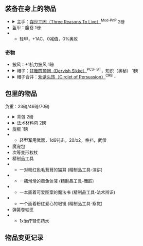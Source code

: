 ## 装备在身上的物品

- <details><summary>主手：<a href="https://aonprd.com/MagicWondrousDisplay.aspx?FinalName=Three%20Reasons%20to%20Live">存世三因（Three Reasons To Live）</a><sup>Mod-PnP</sup> 2磅</summary>这个魔法乐器是由三种不同生物的角（奇美拉、凶暴公羊与半羊人）制成，相互连接成一根约2尺长的羊角号。每天可以吹响号角一次，影响30尺内所有能听到它声音的生物。受到影响的生物获得音波抗力10，并在所有造成音波伤害、依赖语言（language-dependent）或必须听到才能生效的法术或效果时，在豁免上获得+2加值。此保护效果能持续10分钟。若吟游诗人用此号角启动吟游表演，那么在计算时该吟游表演的所有效果，该吟游诗人的等级视为比原本高6级。这不会让吟游诗人能够使用新的吟游表演；它只会增强吟游诗人原本就能使用的那些吟游表演。</details>
- 盔甲：腹卷 1磅
- - 轻甲，+1AC，0减值，0%奥败

### 奇物

- 披风：+1抗力披风 1磅
- <details><summary>帽子：<a href="https://aonprd.com/MagicWondrousDisplay.aspx?FinalName=Dervish%20Sikke">狂舞圆顶帽（Dervish Sikke）</a><sup>PCS-IST</sup>，知识（奥秘） 1磅</summary>晨花的狂舞者们特别青睐这顶圆柱形的毛毡帽。它使穿戴者在一个知识或表演技能上获得+2表现加值，在制造狂舞圆顶帽时就要决定获得加值的技能。大多数的狂舞圆顶帽是给予知识（宗教）或表演（舞蹈）检定加值。若穿戴者是吟游诗人，在决定逸闻知识职业能力的效果时，他的吟游诗人视为比原来高5级。此外，吟游诗人激发勇气与提振技能职业特性提供的加值增加1点。最后，穿戴狂舞圆顶帽的吟游诗人可以在任何他有级数的表演技能检定上取10。</details>
- <details><summary>帽子合并：<a href="https://www.aonprd.com/MagicWondrousDisplay.aspx?FinalName=Circlet%20of%20Persuasion">劝诱头饰（Circlet of Persuasion）</a><sup>CRB</sup> -</summary>此银色头饰使穿戴者的所有基于魅力属性的检定得到+3表现加值。</details>

## 包里的物品

负重：23磅/46磅/70磅

- <details><summary>背包 2磅</summary>这种皮革背包有一个大口袋，可用扣带关闭，可容纳约2立方英尺的物品。有些背包在侧面会有一个或多个小口袋。</details>
- <details><summary>法术材料包 2磅</summary>这枚小皮包里准备了你所有法术所需的施法材料和器材，不过并不包含更加昂贵的法术材料，神术法器和体积无法装入皮包的材料。大多数法术材料包都是防水的，并且可以挎在腰上或挂在胸带上。</details>
- 旋棍 1磅
- - 轻型军用武器，1d6钝击，20/x2，格挡，武僧
- 魔宠包
- 次等变形权杖
- 精制品工具
- - 一对粉红色毛茸茸的猫耳 (精制品工具-演讲)
- - 一瓶滑滑的章鱼体液 (精制品工具-舞蹈)
- - 一本画着可爱图案的魔法书 (精制品工具-法术辨识) 
- - 一个画着粉红爱心的眼镜 (精制品工具-察觉)
- 弹簧卷轴匣
- - 1x治疗轻伤药水

## 物品变更记录
